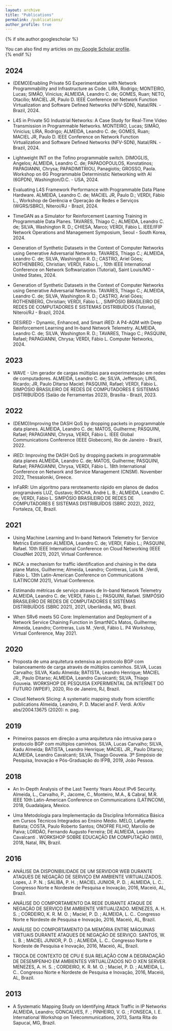 ```yaml
---
layout: archive
title: "Publications"
permalink: /publications/
author_profile: true
---
```


{% if site.author.googlescholar %}
  <div class="wordwrap">You can also find my articles on <a href="{{site.author.googlescholar}}">my Google Scholar profile</a>.</div>
{% endif %}

2024
------

- (DEMO)Enabling Private 5G Experimentation with Network Programmability and Infrastructure as Code. LIRA, Rodrigo; MONTEIRO, Lucas; SIMÃO, Vinicius; ALMEIDA, Leandro C. de; GOMES, Ruan; NETO, Otacílio; MACIEL JR, Paulo D. IEEE Conference on Network Function Virtualization and Software Defined Networks (NFV-SDN), Natal/RN. - Brazil, 2024.

- L4S in Private 5G Industrial Networks: A Case Study for Real-Time Video Transmission in Programmable Networks. MONTEIRO, Lucas; SIMÃO, Vinicius; LIRA, Rodrigo; ALMEIDA, Leandro C. de; GOMES, Ruan; MACIEL JR, Paulo D. IEEE Conference on Network Function Virtualization and Software Defined Networks (NFV-SDN), Natal/RN. - Brazil, 2024.

- Lightweight INT on the Tofino programmable switch. DIMOGLIS, Angelos; ALMEIDA, Leandro C. de; PAPADOPOULOS, Konstatinos; PAPAGIANNI, Chrysa; PAPADIMITRIOU, Panagiotis; GROSSO, Paola. Workshop on 6G Programmable Deterministic Networking with AI (6GPDN), Washington/D.C. - USA, 2024.

- Evaluating L4S Framework Performance with Programmable Data Plane Hardware. ALMEIDA, Leandro C. de; MACIEL JR, Paulo D.; VERDI, Fábio L., Workshop de Gerência e Operação de Redes e Serviços (WGRS/SBRC), Niteroi/RJ - Brazil, 2024.

- TimeGAN as a Simulator for Reinforcement Learning Training in Programmable Data Planes. TAVARES, Thiago C.; ALMEIDA, Leandro C. de; SILVA, Washington R. D.; CHIESA, Marco; VERDI, Fábio L. IEEE/IFIP Network Operations and Management Symposium, Seoul - South Korea, 2024.

- Generation of Synthetic Datasets in the Context of Computer Networks using Generative Adversarial Networks. TAVARES, Thiago C.; ALMEIDA, Leandro C. de; SILVA, Washington R. D.; CASTRO, Ariel Góes; ROTHENBERG, Christian; VERDI, Fábio L. , 10th IEEE International Conference on Network Softwarization (Tutorial), Saint Louis/MO - United States, 2024.

- Generation of Synthetic Datasets in the Context of Computer Networks using Generative Adversarial Networks. TAVARES, Thiago C.; ALMEIDA, Leandro C. de; SILVA, Washington R. D.; CASTRO, Ariel Góes; ROTHENBERG, Christian; VERDI, Fábio L. , SIMPÓSIO BRASILEIRO DE REDES DE COMPUTADORES E SISTEMAS DISTRIBUÍDOS (Tutorial), Niteroi/RJ - Brazil, 2024.

- DESiRED - Dynamic, Enhanced, and Smart iRED: A P4-AQM with Deep Reinforcement Learning and In-band Network Telemetry. ALMEIDA, Leandro C. de; SILVA, Washington R. D.; TAVARES, Thiago C.; PASQUINI, Rafael; PAPAGIANNI, Chrysa; VERDI, Fábio L. Computer Networks, 2024.


2023
------

- WAVE - Um gerador de cargas múltiplas para experimentação em redes de computadores. ALMEIDA, Leandro C. de; SILVA, Jefferson; LINS, Ricardo; JR, Paulo Ditarso Maciel; PASQUINI, Rafael; VERDI, Fábio L. SIMPÓSIO BRASILEIRO DE REDES DE COMPUTADORES E SISTEMAS DISTRIBUÍDOS (Salão de Ferramentas 2023), Brasília - Brazil, 2023. 


2022
------

- (DEMO)Improving the DASH QoS by dropping packets in programmable data planes. ALMEIDA, Leandro C. de; MATOS, Guilherme; PASQUINI, Rafael; PAPAGIANNI, Chrysa, VERDI, Fábio L. IEEE Global Communications Conference (IEEE Globecom), Rio de Janeiro - Brazil, 2022.

- iRED: Improving the DASH QoS by dropping packets in programmable data planes ALMEIDA, Leandro C. de; MATOS, Guilherme; PASQUINI, Rafael; PAPAGIANNI, Chrysa, VERDI, Fábio L. 18th International Conference on Network and Service Management (CNSM). November 2022, Thessaloniki, Greece.

- InFaRR: Um algoritmo para reroteamento rápido em planos de dados programáveis LUZ, Gustavo; ROCHA, André L. B.; ALMEIDA, Leandro C. de; VERDI, Fábio L. SIMPÓSIO BRASILEIRO DE REDES DE COMPUTADORES E SISTEMAS DISTRIBUÍDOS (SBRC 2022), 2022, Fortaleza, CE, Brazil.

2021
------

- Using Machine Learning and In-band Network Telemetry for Service Metrics Estimation ALMEIDA, Leandro C. de; VERDI, Fábio L.; PASQUINI, Rafael. 10th IEEE International Conference on Cloud Networking (IEEE CloudNet 2021), 2021, Virtual Conference.

- INCA: a mechanism for traffic identification and chaining in the data plane Matos, Guilherme; Almeida, Leandro; Contreras, Luis M. ;Verdi, Fábio L. 13th Latin-American Conference on Communications (LATINCOM 2021), Virtual Conference.

- Estimando métricas de serviço através de In-band Network Telemetry ALMEIDA, Leandro C. de; VERDI, Fábio L.; PASQUINI, Rafael. SIMPÓSIO BRASILEIRO DE REDES DE COMPUTADORES E SISTEMAS DISTRIBUÍDOS (SBRC 2021), 2021, Uberlândia, MG, Brazil.

- When SRv6 meets 5G Core: Implementation and Deployment of a Network Service Chaining Function in SmartNICs Matos, Guilherme; Almeida, Leandro; Contreras, Luis M. ;Verdi, Fábio L. P4 Workshop, Virtual Conference, May 2021.

2020
------

- Proposta de uma arquitetura extensiva ao protocolo BGP com balanceamento de carga através de múltiplos caminhos. SILVA, Lucas Carvalho; SILVA, Kadu Almeida; BATISTA, Leandro Henrique; MACIEL JR., Paulo Ditarso; ALMEIDA, Leandro Cavalcanti; SILVA, Thiago Gouveia. WORKSHOP DE PESQUISA EXPERIMENTAL DA INTERNET DO FUTURO (WPEIF), 2020, Rio de Janeiro, RJ, Brazil.

- Cloud Network Slicing: A systematic mapping study from scientific publications Almeida, Leandro, P. D. Maciel and F. Verdi. ArXiv abs/2004.13675 (2020): n. pag.

2019
------

- Primeiros passos em direção a uma arquitetura não intrusiva para o protocolo BGP com múltiplos caminhos. SILVA, Lucas Carvalho; SILVA, Kadu Almeida; BATISTA, Leandro Henrique; MACIEL JR., Paulo Ditarso; ALMEIDA, Leandro Cavalcanti; SILVA, Thiago Gouveia. 3º Simpósio de Pesquisa, Inovação e Pós-Graduação do IFPB, 2019, João Pessoa.

2018
------

- An In-Depth Analysis of the Last Twenty Years About IPv6 Security. Almeida, L., Carvalho, P., Jacome, C., Monteiro, M.A., & Cabral, M.R. IEEE 10th Latin-American Conference on Communications (LATINCOM), 2018, Guadalajara, Mexico.

- Uma Metodologia para Implementação da Disciplina Informática Básica em Cursos Técnicos Integrados ao Ensino Médio. MELO, Lafayette Batista; COSTA, Paulo Roberto Santos; ONOFRE FILHO, Marcílio de Paiva; LORDÃO, Fernando Augusto Ferreira; DE ALMEIDA, Leandro Cavalcanti . WORKSHOP SOBRE EDUCAÇÃO EM COMPUTAÇÃO (WEI), 2018, Natal, RN, Brazil.

2016
------

- ANÁLISE DA DISPONIBILIDADE DE UM SERVIDOR WEB DURANTE ATAQUES DE NEGAÇÃO DE SERVIÇO EM AMBIENTE VIRTUALIZADOS. Lopes, J. P. N. ; SALIBA, P. H. ; MACIEL JUNIOR, P. D. ; ALMEIDA, L. C.. Congresso Norte e Nordeste de Pesquisa e Inovação, 2016, Maceió, AL, Brazil.

- ANÁLISE DO COMPORTAMENTO DA REDE DURANTE ATAQUE DE NEGAÇÃO DE SERVIÇO EM AMBIENTE VIRTUALIZADO. MENEZES, A. H. S. ; CORDEIRO, K. R. M. O. ; Maciel, P. D. ; ALMEIDA, L. C.. Congresso Norte e Nordeste de Pesquisa e Inovação, 2016, Maceió, AL, Brazil.

- ANÁLISE DO COMPORTAMENTO DA MEMÓRIA ENTRE MÁQUINAS VIRTUAIS DURANTE ATAQUES DE NEGAÇÃO DE SERVIÇO. SANTOS, W. L. B. ; MACIEL JUNIOR, P. D. ; ALMEIDA, L. C.. Congresso Norte e Nordeste de Pesquisa e Inovação, 2016, Maceió, AL, Brazil.

- TROCA DE CONTEXTO DE CPU E SUA RELAÇÃO COM A DEGRADAÇÃO DE DESEMPENHO EM AMBIENTES VIRTUALIZADOS NO O XEN SERVER. MENEZES, A. H. S. ; CORDEIRO, K. R. M. O. ; Maciel, P. D. ; ALMEIDA, L. C.. Congresso Norte e Nordeste de Pesquisa e Inovação, 2016, Maceió, AL, Brazil.

2013
------

- A Systematic Mapping Study on Identifying Attack Traffic in IP Networks ALMEIDA, Leandro; GONCALVES, F. ; PINHEIRO, V. G. ; FONSECA, I. E. International Workshop on Telecommunications, 2013, Santa Rita do Sapucaí, MG, Brazil.